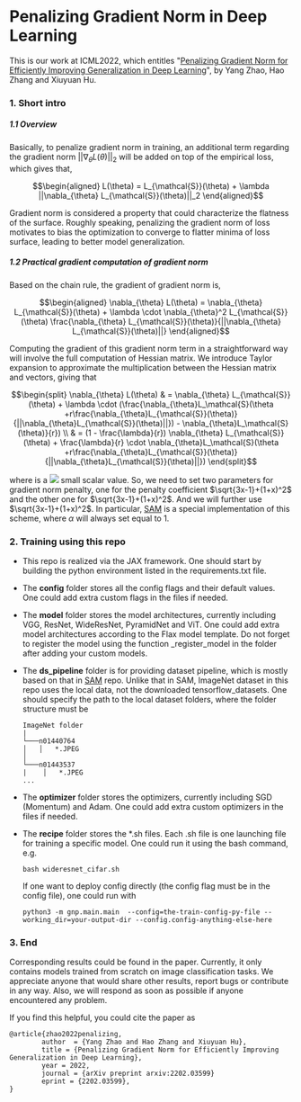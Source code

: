 # Penalizing Gradient Norm in Deep Learning

This is our work at ICML2022, which entitles "[Penalizing Gradient Norm for Efficiently Improving Generalization in Deep Learning](https://arxiv.org/abs/2202.03599)", by Yang Zhao, Hao Zhang and Xiuyuan Hu.

### 1. Short intro

##### 1.1 Overview

Basically, to penalize gradient norm in training, an additional term regarding the gradient norm $||\nabla_{\theta} L(\theta)||_2$ will be added on top of the empirical loss, which gives that,

$$\begin{aligned}
L(\theta) = L_{\mathcal{S}}(\theta) + \lambda ||\nabla_{\theta} L_{\mathcal{S}}(\theta)||_2
\end{aligned}$$

Gradient norm is considered a property that could characterize the flatness of the surface. Roughly speaking, penalizing the gradient norm of loss motivates to bias the optimization to converge to flatter minima of loss surface, leading to better model generalization. 

##### 1.2 Practical gradient computation of gradient norm

Based on the chain rule, the gradient of gradient norm is,

$$\begin{aligned}
\nabla_{\theta} L(\theta) = \nabla_{\theta} L_{\mathcal{S}}(\theta) + \lambda \cdot \nabla_{\theta}^2 L_{\mathcal{S}}(\theta) \frac{\nabla_{\theta} L_{\mathcal{S}}(\theta)}{||\nabla_{\theta} L_{\mathcal{S}}(\theta)||}
\end{aligned}$$

Computing the gradient of this gradient norm term in a straightforward way will involve the full computation of Hessian matrix. We introduce Taylor expansion to approximate the multiplication between the Hessian matrix and vectors, giving that

$$\begin{split}
    \nabla_{\theta} L(\theta) & = \nabla_{\theta} L_{\mathcal{S}}(\theta) + \lambda \cdot (\frac{\nabla_{\theta}L_\mathcal{S}(\theta +r\frac{\nabla_{\theta}L_{\mathcal{S}}(\theta)}{||\nabla_{\theta}L_{\mathcal{S}}(\theta)||}) - \nabla_{\theta}L_\mathcal{S}(\theta)}{r}) \\
    & = (1 - \frac{\lambda}{r}) \nabla_{\theta} L_{\mathcal{S}}(\theta) + \frac{\lambda}{r} \cdot \nabla_{\theta}L_\mathcal{S}(\theta +r\frac{\nabla_{\theta}L_{\mathcal{S}}(\theta)}{||\nabla_{\theta}L_{\mathcal{S}}(\theta)||})
\end{split}$$
 
where is a <img src="https://latex.codecogs.com/png.image?1+sin^2(x)" /> small scalar value. So, we need to set two parameters for gradient norm penalty, one for the penalty coefficient $\sqrt{3x-1}+(1+x)^2$ and the other one for  $\sqrt{3x-1}+(1+x)^2$. And we will further use  $\sqrt{3x-1}+(1+x)^2$. In particular, [SAM](https://github.com/google-research/sam) is a special implementation of this scheme, where $\alpha$ will always set equal to 1.

### 2. Training using this repo

* This repo is realized via the JAX framework. One should start by building the python environment listed in the requirements.txt file. 

* The **config** folder stores all the config flags and their default values. One could add extra custom flags in the files if needed. 

* The **model** folder stores the model architectures, currently including VGG, ResNet, WideResNet, PyramidNet and ViT. One could add extra model architectures according to the Flax model template. Do not forget to register the model using the function _register_model in the folder after adding your custom models. 
 
* The **ds_pipeline** folder is for providing dataset pipeline, which is mostly based on that in [SAM](https://github.com/google-research/sam) repo. Unlike that in SAM, ImageNet dataset in this repo uses the local data, not the downloaded tensorflow_datasets. One should specify the path to the local dataset folders, where the folder structure must be 
    ```
    ImageNet folder
    |
    └───n01440764
    │   │   *.JPEG
    │   
    └───n01443537
    |    │   *.JPEG
    ...
    ```

* The **optimizer** folder stores the optimizers, currently including SGD (Momentum) and Adam.  One could add extra custom optimizers in the files if needed.

* The **recipe** folder stores the *.sh files. Each .sh file is one launching file for training a specific model. One could run it using the bash command, e.g.

    ```
    bash wideresnet_cifar.sh
    ```
    
  If one want to deploy config directly (the config flag must be in the config file), one could run with
  
    ```
    python3 -m gnp.main.main  --config=the-train-config-py-file --working_dir=your-output-dir --config.config-anything-else-here
    ```



### 3. End

Corresponding results could be found in the paper. Currently, it only contains models trained from scratch on image classification tasks. We appreciate anyone that would share other results, report bugs or contribute in any way. Also, we will respond as soon as possible if anyone encountered any problem.


If you find this helpful, you could cite the paper as
```
@article{zhao2022penalizing,
        author  = {Yang Zhao and Hao Zhang and Xiuyuan Hu},
        title = {Penalizing Gradient Norm for Efficiently Improving Generalization in Deep Learning},
        year = 2022,
        journal = {arXiv preprint arxiv:2202.03599}
        eprint = {2202.03599},
}

